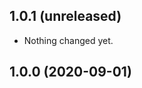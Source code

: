 1.0.1 (unreleased)
------------------

- Nothing changed yet.


1.0.0 (2020-09-01)
------------------